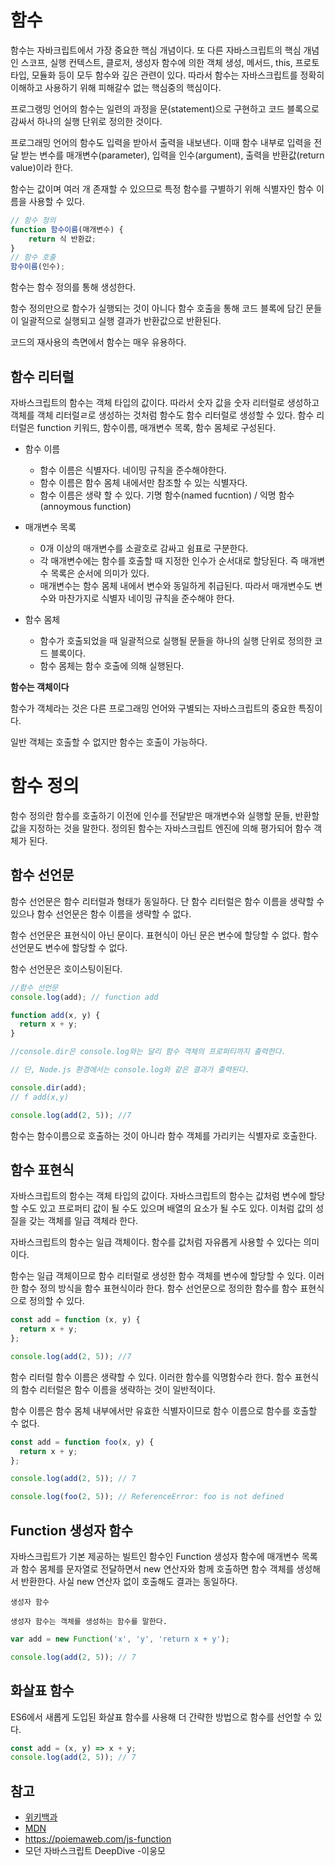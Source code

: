# 함수

함수는 자바크립트에서 가장 중요한 핵심 개념이다. 또 다른 자바스크립트의 핵심 개념인 스코프, 실행 컨텍스트, 클로저, 생성자 함수에 의한 객체 생성, 메서드, this, 프로토타입, 모듈화 등이 모두 함수와 깊은 관련이 있다. 따라서 함수는 자바스크립트를 정확히 이해하고 사용하기 위해 피해갈수 없는 핵심중의 핵심이다.

프로그랭밍 언어의 함수는 일련의 과정을 문(statement)으로 구현하고 코드 블록으로 감싸서 하나의 실행 단위로 정의한 것이다.

프로그래밍 언어의 함수도 입력을 받아서 출력을 내보낸다. 이때 함수 내부로 입력을 전달 받는 변수를 매개변수(parameter), 입력을 인수(argument), 출력을 반환값(return value)이라 한다.

함수는 값이며 여러 개 존재할 수 있으므로 특정 함수를 구별하기 위해 식별자인 함수 이름을 사용할 수 있다.

```js
// 함수 정의
function 함수이름(매개변수) {
    return 식 반환값;
}
// 함수 호출
함수이름(인수);
```

함수는 함수 정의를 통해 생성한다.

함수 정의만으로 함수가 실행되는 것이 아니다 함수 호출을 통해 코드 블록에 담긴 문들이 일괄적으로 실행되고 실행 결과가 반환값으로 반환된다.

코드의 재사용의 측면에서 함수는 매우 유용하다.

## 함수 리터럴

자바스크립트의 함수는 객체 타입의 값이다. 따라서 숫자 값을 숫자 리터럴로 생성하고 객체를 객체 리터럴ㄹ로 생성하는 것처럼 함수도 함수 리터럴로 생성할 수 있다. 함수 리터럴은 function 키워드, 함수이름, 매개변수 목록, 함수 몸체로 구성된다.

- 함수 이름

  - 함수 이름은 식별자다. 네이밍 규칙을 준수해야한다.
  - 함수 이름은 함수 몸체 내에서만 참조할 수 있는 식별자다.
  - 함수 이름은 생략 할 수 있다. 기명 함수(named fucntion) / 익명 함수(annoymous function)

- 매개변수 목록

  - 0개 이상의 매개변수를 소괄호로 감싸고 쉼표로 구분한다.
  - 각 매개변수에는 함수를 호출할 때 지정한 인수가 순서대로 할당된다. 즉 매개변수 목록은 순서에 의미가 있다.
  - 매개변수는 함수 몸체 내에서 변수와 동일하게 취급된다. 따라서 매개변수도 변수와 마찬가지로 식별자 네이밍 규칙을 준수해야 한다.

- 함수 몸체
  - 함수가 호출되었을 때 일괄적으로 실행될 문들을 하나의 실행 단위로 정의한 코드 블록이다.
  - 함수 몸체는 함수 호출에 의해 실행된다.

**함수는 객체이다**

함수가 객체라는 것은 다른 프로그래밍 언어와 구별되는 자바스크립트의 중요한 특징이다.

일반 객체는 호출할 수 없지만 함수는 호출이 가능하다.

# 함수 정의

함수 정의란 함수를 호출하기 이전에 인수를 전달받은 매개변수와 실행할 문들, 반환할 값을 지정하는 것을 말한다. 정의된 함수는 자바스크립트 엔진에 의해 평가되어 함수 객체가 된다.

## 함수 선언문

함수 선언문은 함수 리터럴과 형태가 동일하다. 단 함수 리터럴은 함수 이름을 생략할 수 있으나 함수 선언문은 함수 이름을 생략할 수 없다.

함수 선언문은 표현식이 아닌 문이다. 표현식이 아닌 문은 변수에 할당할 수 없다. 함수 선언문도 변수에 할당할 수 없다.

함수 선언문은 호이스팅이된다.

```js
//함수 선언문
console.log(add); // function add

function add(x, y) {
  return x + y;
}

//console.dir은 console.log와는 달리 함수 객체의 프로퍼티까지 출력한다.

// 단, Node.js 환경에서는 console.log와 같은 결과가 출력된다.

console.dir(add);
// f add(x,y)

console.log(add(2, 5)); //7
```

함수는 함수이름으로 호출하는 것이 아니라 함수 객체를 가리키는 식별자로 호출한다.

## 함수 표현식

자바스크립트의 함수는 객체 타입의 값이다. 자바스크립트의 함수는 값처럼 변수에 할당할 수도 있고 프로퍼티 값이 될 수도 있으며 배열의 요소가 될 수도 있다. 이처럼 값의 성질을 갖는 객체를 일급 객체라 한다.

자바스크립트의 함수는 일급 객체이다. 함수를 값처럼 자유롭게 사용할 수 있다는 의미이다.

함수는 일급 객체이므로 함수 리터럴로 생성한 함수 객체를 변수에 할당할 수 있다. 이러한 함수 정의 방식을 함수 표현식이라 한다. 함수 선언문으로 정의한 함수를 함수 표현식으로 정의할 수 있다.

```js
const add = function (x, y) {
  return x + y;
};

console.log(add(2, 5)); //7
```

함수 리터럴 함수 이름은 생략할 수 있다. 이러한 함수를 익명함수라 한다. 함수 표현식의 함수 리터럴은 함수 이름을 생략하는 것이 일반적이다.

함수 이름은 함수 몸체 내부에서만 유효한 식별자이므로 함수 이름으로 함수를 호출할 수 없다.

```js
const add = function foo(x, y) {
  return x + y;
};

console.log(add(2, 5)); // 7

console.log(foo(2, 5)); // ReferenceError: foo is not defined
```

## Function 생성자 함수

자바스크립트가 기본 제공하는 빌트인 함수인 Function 생성자 함수에 매개변수 목록과 함수 몸체를 문자열로 전달하면서 new 연산자와 함께 호출하면 함수 객체를 생성해서 반환한다. 사실 new 연산자 없이 호출해도 결과는 동일하다.

```
생성자 함수

생성자 함수는 객체를 생성하는 함수를 말한다.
```

```js
var add = new Function('x', 'y', 'return x + y');

console.log(add(2, 5)); // 7
```

## 화살표 함수

ES6에서 새롭게 도입된 화살표 함수를 사용해 더 간략한 방법으로 함수를 선언할 수 있다.

```js
const add = (x, y) => x + y;
console.log(add(2, 5)); // 7
```

## 참고

- [위키백과](https://ko.wikipedia.org/wiki/)
- [MDN](https://developer.mozilla.org/ko/)
- https://poiemaweb.com/js-function
- 모던 자바스크립트 DeepDive -이웅모

